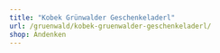 ```yaml
---
title: "Kobek Grünwalder Geschenkeladerl"
url: /gruenwald/kobek-gruenwalder-geschenkeladerl/
shop: Andenken
---
```

